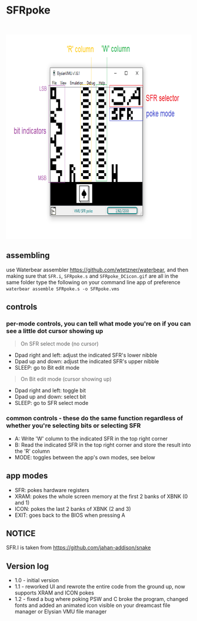 # SFRpoke
<br><p align="left"><img src="https://github.com/jvsTSX/SFRpoke/blob/main/assets/SFRpoke_example.png?raw=true" alt="SFRpoke example" width="777" height="555"/>

## assembling
use Waterbear assembler https://github.com/wtetzner/waterbear, and then making sure that `SFR.i`, `SFRpoke.s` and `SFRpoke_DCicon.gif`
are all in the same folder type the following on your command line app of preference `waterbear assemble SFRpoke.s -o SFRpoke.vms`

## controls
### per-mode controls, you can tell what mode you're on if you can see a little dot cursor showing up
> On SFR select mode (no cursor)
- Dpad right and left: adjust the indicated SFR's lower nibble
- Dpad up and down: adjust the indicated SFR's upper nibble
- SLEEP: go to Bit edit mode

> On Bit edit mode (cursor showing up)
- Dpad right and left: toggle bit
- Dpad up and down: select bit
- SLEEP: go to SFR select mode

### common controls - these do the same function regardless of whether you're selecting bits or selecting SFR
- A: Write 'W' column to the indicated SFR in the top right corner
- B: Read the indicated SFR in the top right corner and store the result into the 'R' column
- MODE: toggles between the app's own modes, see below

## app modes
- SFR: pokes hardware registers
- XRAM: pokes the whole screen memory at the first 2 banks of XBNK (0 and 1)
- ICON: pokes the last 2 banks of XBNK (2 and 3)
- EXIT: goes back to the BIOS when pressing A

## NOTICE
SFR.I is taken from https://github.com/jahan-addison/snake

## Version log
- 1.0 - initial version
- 1.1 - reworked UI and rewrote the entire code from the ground up, now supports XRAM and ICON pokes
- 1.2 - fixed a bug where poking PSW and C broke the program, changed fonts and added an animated icon visible on your dreamcast file manager or Elysian VMU file manager
